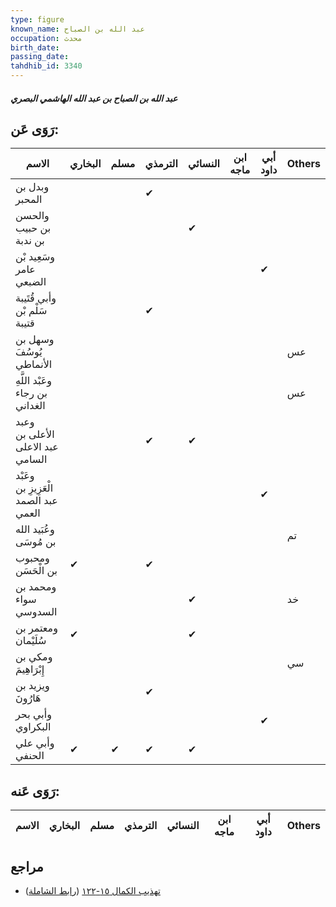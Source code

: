 ```yaml
---
type: figure
known_name: عبد الله بن الصباح
occupation: محدث
birth_date:
passing_date:
tahdhib_id: 3340
---
```

##### عبد الله بن الصباح بن عبد الله الهاشمي البصري

## رَوَى عَن:
| الاسم                                | البخاري | مسلم | الترمذي | النسائي | ابن ماجه | أبي داود | Others |
| ------------------------------------ | ------- | ---- | ------- | ------- | -------- | -------- | ------ |
| وبدل بن المحبر                       |         |      | ✔       |         |          |          |        |
| والحسن بن حبيب بن ندبة               |         |      |         | ✔       |          |          |        |
| وسَعِيد بْن عامر الضبعي              |         |      |         |         |          | ✔        |        |
| وأبي قُتَيبة سَلْم بْن قتيبة         |         |      | ✔       |         |          |          |        |
| وسهل بن يُوسُفَ الأنماطي             |         |      |         |         |          |          | عس     |
| وعَبْد اللَّهِ بن رجاء الغداني       |         |      |         |         |          |          | عس     |
| وعبد الأعلى بن عبد الاعلى السامي     |         |      | ✔       | ✔       |          |          |        |
| وعَبْد الْعَزِيزِ بن عبد الصمد العمي |         |      |         |         |          | ✔        |        |
| وعُبَيد الله بن مُوسَى               |         |      |         |         |          |          | تم     |
| ومحبوب بن الْحَسَن                   | ✔       |      | ✔       |         |          |          |        |
| ومحمد بن سواء السدوسي                |         |      |         | ✔       |          |          | خد     |
| ومعتمر بن سُلَيْمان                  | ✔       |      |         | ✔       |          |          |        |
| ومكي بن إِبْرَاهِيمَ                 |         |      |         |         |          |          | سي     |
| ويزيد بن هَارُونَ                    |         |      | ✔       |         |          |          |        |
| وأبي بحر البكراوي                    |         |      |         |         |          | ✔        |        |
| وأبي علي الحنفي                      | ✔       | ✔    | ✔       | ✔       |          |          |        |
## رَوَى عَنه:
| الاسم | البخاري | مسلم | الترمذي | النسائي | ابن ماجه | أبي داود | Others |
| ----- | ------- | ---- | ------- | ------- | -------- | -------- | ------ |
## مراجع
- [تهذيب الكمال ١٥-١٢٢](obsidian://open?vault=Tahdhib-al-Kamal&file=Figures/٣٣٤٠-عبد%20الله%20بن%20الصباح%20بن%20عبد%20الله%20الهاشمي%20البصري) ([رابط الشاملة](https://shamela.ws/book/3722/7606))